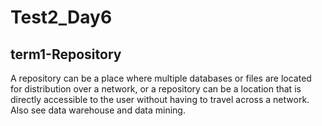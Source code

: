 # Test2_Day6
## term1-Repository
 A repository can be a place where multiple databases or files are located for distribution over a network, or a repository can be a location that is directly accessible to the user without having to travel across a network. Also see data warehouse and data mining.
